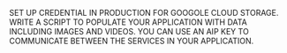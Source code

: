 SET UP CREDENTIAL IN PRODUCTION FOR GOOGOLE CLOUD STORAGE.
WRITE A SCRIPT TO POPULATE YOUR APPLICATION WITH DATA INCLUDING IMAGES AND VIDEOS.
YOU CAN USE AN AIP KEY TO COMMUNICATE BETWEEN THE SERVICES IN YOUR APPLICATION.